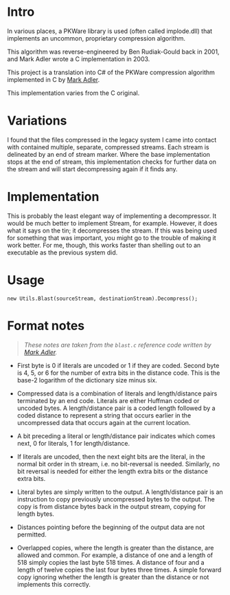 # Intro

In various places, a PKWare library is used (often called implode.dll)
that implements an uncommon, proprietary compression algorithm.

This algorithm was reverse-engineered by Ben Rudiak-Gould back in 2001, and 
Mark Adler wrote a C implementation in 2003.

This project is a translation into C# of the PKWare compression algorithm 
implemented in C by [Mark Adler](https://github.com/madler/). 

This implementation varies from the C original. 

# Variations

I found that the files compressed in the legacy system I came into contact with
contained multiple, separate, compressed streams. Each stream is delineated by
an end of stream marker. Where the base implementation stops at the end of stream,
this implementation checks for further data on the stream and will start
decompressing again if it finds any.

# Implementation

This is probably the least elegant way of implementing a decompressor. It would
be much better to implement Stream, for example. However, it does what it says
on the tin; it decompresses the stream. If this was being used for something
that was important, you might go to the trouble of making it work better. For
me, though, this works faster than shelling out to an executable as the previous system did.

# Usage
```
new Utils.Blast(sourceStream, destinationStream).Decompress();
```

# Format notes

> _These notes are taken from the `blast.c` reference code written by [Mark Adler](https://github.com/madler/)._

- First byte is 0 if literals are uncoded or 1 if they are coded.  Second
  byte is 4, 5, or 6 for the number of extra bits in the distance code.
  This is the base-2 logarithm of the dictionary size minus six.

- Compressed data is a combination of literals and length/distance pairs
  terminated by an end code.  Literals are either Huffman coded or
  uncoded bytes.  A length/distance pair is a coded length followed by a
  coded distance to represent a string that occurs earlier in the
  uncompressed data that occurs again at the current location.

- A bit preceding a literal or length/distance pair indicates which comes
  next, 0 for literals, 1 for length/distance.

- If literals are uncoded, then the next eight bits are the literal, in the
  normal bit order in th stream, i.e. no bit-reversal is needed. Similarly,
  no bit reversal is needed for either the length extra bits or the distance
  extra bits.

- Literal bytes are simply written to the output.  A length/distance pair is
  an instruction to copy previously uncompressed bytes to the output.  The
  copy is from distance bytes back in the output stream, copying for length
  bytes.

- Distances pointing before the beginning of the output data are not
  permitted.

- Overlapped copies, where the length is greater than the distance, are
  allowed and common.  For example, a distance of one and a length of 518
  simply copies the last byte 518 times.  A distance of four and a length of
  twelve copies the last four bytes three times.  A simple forward copy
  ignoring whether the length is greater than the distance or not implements
  this correctly.